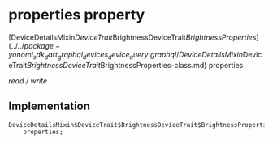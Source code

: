 


# properties property






[DeviceDetailsMixin$DeviceTrait$BrightnessDeviceTrait$BrightnessProperties](../../package-yonomi_sdk_dart_graphql_devices_device_query.graphql/DeviceDetailsMixin$DeviceTrait$BrightnessDeviceTrait$BrightnessProperties-class.md) properties
  
_read / write_






## Implementation

```dart
DeviceDetailsMixin$DeviceTrait$BrightnessDeviceTrait$BrightnessProperties
    properties;


```







